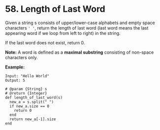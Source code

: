 # 58. Length of Last Word

Given a string s consists of upper/lower-case alphabets and empty space characters `' '`, return the length of last word \(last word means the last appearing word if we loop from left to right\) in the string.

If the last word does not exist, return 0.

**Note:** A word is defined as a **maximal substring** consisting of non-space characters only.

**Example:**

```text
Input: "Hello World"
Output: 5
```



```text
# @param {String} s
# @return {Integer}
def length_of_last_word(s)
  new_a = s.split(" ")
  if new_a.size == 0
    return 0
  end
  return new_a[-1].size
end
```

